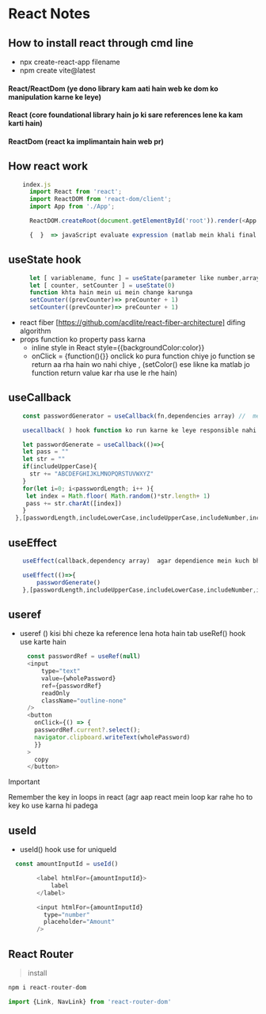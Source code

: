 # React Notes
## How to install react through cmd line
- npx create-react-app filename
- npm create vite@latest

#### React/ReactDom (ye dono library kam aati hain web ke dom ko manipulation karne ke leye)

#### React (core foundational library hain jo ki sare references lene ka kam karti hain)

#### ReactDom (react ka implimantain hain web pr)

## How react work
```javascript
    index.js
      import React from 'react';
      import ReactDOM from 'react-dom/client';
      import App from './App';

      ReactDOM.createRoot(document.getElementById('root')).render(<App />);

      {  }  => javaScript evaluate expression (matlab mein khali final outcome likhunga}
```

##  useState hook
```javascript
      let [ variablename, func ] = useState(parameter like number,array,string,{})
      let [ counter, setCounter ] = useState(0)
      function khta hain mein ui mein change karunga
      setCounter((prevCounter)=> preCounter + 1)
      setCounter((prevCounter)=> preCounter + 1)
```
- react fiber [https://github.com/acdlite/react-fiber-architecture] difing algorithm
- props function ko property pass karna
    - inline style in React style={{backgroundColor:color}}
    - onClick = {function(){}}  onclick ko pura function chiye jo function se return aa rha hain wo nahi chiye ,  (setColor() ese likne ka matlab jo function return value kar rha use le rhe hain)

## useCallback
```javascript
    const passwordGenerator = useCallback(fn,dependencies array) //  mere pas ek function hain use memory mein rakh lo agar mein use dubara se run karu to jitna part use hota hain use use kar lo jo nahi ho pa raha wo nahi ho pa rha

    usecallback( ) hook function ko run karne ke leye responsible nahi hain ye usko memoisation kara hain usko optimize karta hain use cachememory mein rakhta hain

    let passwordGenerate = useCallback(()=>{
    let pass = ""
    let str = ""
    if(includeUpperCase){
      str += "ABCDEFGHIJKLMNOPQRSTUVWXYZ"
    }
    for(let i=0; i<passwordLength; i++ ){
     let index = Math.floor( Math.random()*str.length+ 1)
     pass += str.charAt([index])
    }  
  },[passwordLength,includeLowerCase,includeUpperCase,includeNumber,includeSymbol])
```
## useEffect
```javascript
    useEffect(callback,dependency array)  agar dependience mein kuch bhi ched char hui to mein dubara se run ho jaunga

    useEffect(()=>{
        passwordGenerate()
    },[passwordLength,includeUpperCase,includeLowerCase,includeNumber,includeSymbol,setWholePassword])
```
## useref
- useref ()   kisi bhi cheze ka reference lena hota hain tab useRef() hook use karte hain
  ```javascript
    const passwordRef = useRef(null)
    <input
        type="text"
        value={wholePassword}
        ref={passwordRef}
        readOnly
        className="outline-none"
    />
    <button
      onClick={() => {
      passwordRef.current?.select();
      navigator.clipboard.writeText(wholePassword)
      }}
    >
      copy
    </button>
  ```
> [!IMPORTANT]
> Remember the key in loops in react (agr aap react mein loop kar rahe ho to key ko use karna hi padega

## useId
- useId() hook use for uniqueId
```javascript
  const amountInputId = useId()

        <label htmlFor={amountInputId}>
            label
        </label>

        <input htmlFor={amountInputId}
          type="number"
          placeholder="Amount"
        />
```
## React Router
> install
```javascript
npm i react-router-dom
```
```javascript
import {Link, NavLink} from 'react-router-dom'
```

